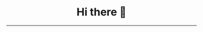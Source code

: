 <h1 align="center">Hi there 👋</h1>
<hr>
<!--
**HashemGhanim/HashemGhanim** is a ✨ _special_ ✨ repository because its `README.md` (this file) appears on your GitHub profile.

Here are some ideas to get you started:

- 🔭 I’m currently working on ...
- 🌱 I’m currently learning ...
- 👯 I’m looking to collaborate on ...
- 🤔 I’m looking for help with ...
- 💬 Ask me about ...
- 📫 How to reach me: ...
- 😄 Pronouns: ...
- ⚡ Fun fact: ...
-->
## About Me : 

I am Hashem Ghanim third-year Computer Systems Engineering student at Palestine Technical University PTUK. I have participated in PCPC  and many other programming competitions. I am skilled in problem-solving, algorithms, and data structures. I have a strong passion and interest in Database design, Backend software engineering.

![Anurag's GitHub stats](https://github-readme-stats.vercel.app/api?username=HashemGhanim&show_icons=true&theme=dark)
